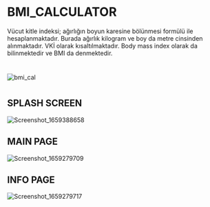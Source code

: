 # BMI_CALCULATOR
 Vücut kitle indeksi; ağırlığın boyun karesine bölünmesi formülü ile hesaplanmaktadır. Burada ağırlık kilogram ve boy da metre cinsinden alınmaktadır. VKİ olarak kısaltılmaktadır. Body mass index olarak da bilinmektedir ve BMI da denmektedir. 

#
![bmi_cal](https://user-images.githubusercontent.com/98910348/215598373-e9519983-e5f5-4159-a2c9-1538f8e155d9.jpg)
#
## SPLASH SCREEN
![Screenshot_1659388658](https://user-images.githubusercontent.com/98910348/182248404-b2e432cc-8159-483b-860f-918d71ae8b68.png)


## MAIN PAGE
![Screenshot_1659279709](https://user-images.githubusercontent.com/98910348/182032941-d02cf7e3-b339-438a-af7d-7dc8d5b70e0e.png)


## INFO PAGE
![Screenshot_1659279717](https://user-images.githubusercontent.com/98910348/182032944-be60b835-353f-46eb-9eb3-26b1d0f3a7fa.png)
